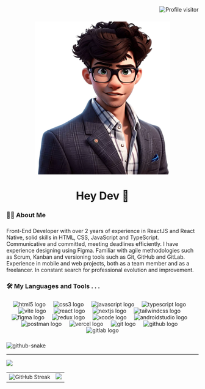 <a href="https://komarev.com/ghpvc/?username=santozxy">
  <img align="right" src="https://komarev.com/ghpvc/?username=santozxy&label=Visitors&color=blueviolet&style=for-the-badge" alt="Profile visitor" />
</a>
<br/>

###

<div align="center">
  <img align="center" height="400" src="me.webp"  />
</div>

###

<h1 align="center">Hey Dev 👋</h1>

###

<h3 align="left">👩‍💻  About Me</h3>

###

<p align="left">Front-End Developer with over 2 years of experience in ReactJS and React Native, solid skills in HTML, CSS, JavaScript and TypeScript. Communicative and committed, meeting deadlines efficiently. I have experience designing using Figma. Familiar with agile methodologies such as Scrum, Kanban and versioning tools such as Git, GitHub and GitLab. Experience in mobile and web projects, both as a team member and as a freelancer. In constant search for professional evolution and improvement.</p>

###

<h3 align="left">🛠 My Languages and Tools . . .</h3>

###

<div align="center">
  <img src="https://skillicons.dev/icons?i=html" height="40" alt="html5 logo"  />
  <img width="12" />
  <img src="https://skillicons.dev/icons?i=css" height="40" alt="css3 logo"  />
  <img width="12" />
  <img src="https://skillicons.dev/icons?i=js" height="40" alt="javascript logo"  />
  <img width="12" />
  <img src="https://skillicons.dev/icons?i=ts" height="40" alt="typescript logo"  />
  <img width="12" />
  <img src="https://skillicons.dev/icons?i=vite" height="40" alt="vite logo"  />
  <img width="12" />
  <img src="https://skillicons.dev/icons?i=react" height="40" alt="react logo"  />
  <img width="12" />
  <img src="https://skillicons.dev/icons?i=nextjs" height="40" alt="nextjs logo"  />
  <img width="12" />
  <img src="https://skillicons.dev/icons?i=tailwind" height="40" alt="tailwindcss logo"  />
  <img width="12" />
  <img src="https://skillicons.dev/icons?i=figma" height="40" alt="figma logo"  />
  <img width="12" />
  <img src="https://skillicons.dev/icons?i=redux" height="40" alt="redux logo"  />
  <img width="12" />
  <img src="https://cdn.simpleicons.org/xcode/147EFB" height="40" alt="xcode logo"  />
  <img width="12" />
  <img src="https://skillicons.dev/icons?i=androidstudio" height="40" alt="androidstudio logo"  />
  <img width="12" />
  <img src="https://skillicons.dev/icons?i=postman" height="40" alt="postman logo"  />
  <img width="12" />
  <img src="https://skillicons.dev/icons?i=vercel" height="40" alt="vercel logo"  />
  <img width="12" />
  <img src="https://skillicons.dev/icons?i=git" height="40" alt="git logo"  />
  <img width="12" />
  <img src="https://skillicons.dev/icons?i=github" height="40" alt="github logo"  />
  <img width="12" />
  <img src="https://skillicons.dev/icons?i=gitlab" height="40" alt="gitlab logo"  />
</div>

###

<picture>
  <source media="(prefers-color-scheme: dark)" srcset="github-snake-dark.svg" />
  <source media="(prefers-color-scheme: dark)" srcset="github-snake.svg" />
  <img alt="github-snake" src="github-snake.svg" />
</picture>

<p align="center" >

<hr/>

</p>

  <picture>
  <source
    srcset="https://github-readme-activity-graph.vercel.app/graph?username=santozxy&bg_color=000&color=7A11EA&line=fff&point=7A11EA&area=true&hide_border=true"
    media="(prefers-color-scheme: dark)"
  />
  <source
    srcset="https://github-readme-activity-graph.vercel.app/graph?username=santozxy&bg_color=000&color=7A11EA&line=fff&point=7A11EA&area=true&hide_border=true"
    media="(prefers-color-scheme: dark), (prefers-color-scheme: no-preference)"
  />
  <img src="https://github-readme-activity-graph.vercel.app/graph?username=santozxy&bg_color=2d2d2d0&color=760DE6&line=24292e&point=24292e&area=true&hide_border=true"/>
</picture>
<table>
  <tr>
  <td><img height=250 src="https://streak-stats.demolab.com?user=santozxy&theme=midnight-purple" alt="GitHub Streak"</td>
    <td><img height=250 src="https://github-readme-stats.vercel.app/api/top-langs/?username=santozxy&layout=donut&theme=midnight-purple" /></td>
  </tr>
</table>

